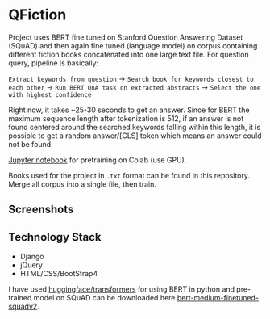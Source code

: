 # QFiction
Project uses BERT fine tuned on Stanford Question Answering Dataset (SQuAD) and then again fine tuned (language model) on corpus containing different fiction books concatenated into one large text file.
For question query, pipeline is basically:

`Extract keywords from question` -> `Search book for keywords closest to each other` -> `Run BERT QnA task on extracted abstracts` -> `Select the one with highest confidence`

Right now, it takes ~25-30 seconds to get an answer. Since for BERT the maximum sequence length after tokenization is 512, if an answer is not found centered around the searched keywords falling within this length, it is possible to get a random answer/[CLS] token which means an answer could not be found. 


<a href="https://colab.research.google.com/drive/12guTis2B1Xu8plxZGzgwe10AU24xHmde?usp=sharing">Jupyter notebook</a> for pretraining on Colab (use GPU).

Books used for the project in `.txt` format can be found in this repository. Merge all corpus into a single file, then train.

## Screenshots

## Technology Stack
* Django
* jQuery
* HTML/CSS/BootStrap4

I have used <a href="https://github.com/huggingface/transformers/">huggingface/transformers</a> for using BERT in python and pre-trained model on SQuAD can be downloaded here <a href="https://huggingface.co/mrm8488/bert-medium-finetuned-squadv2">bert-medium-finetuned-squadv2</a>.

